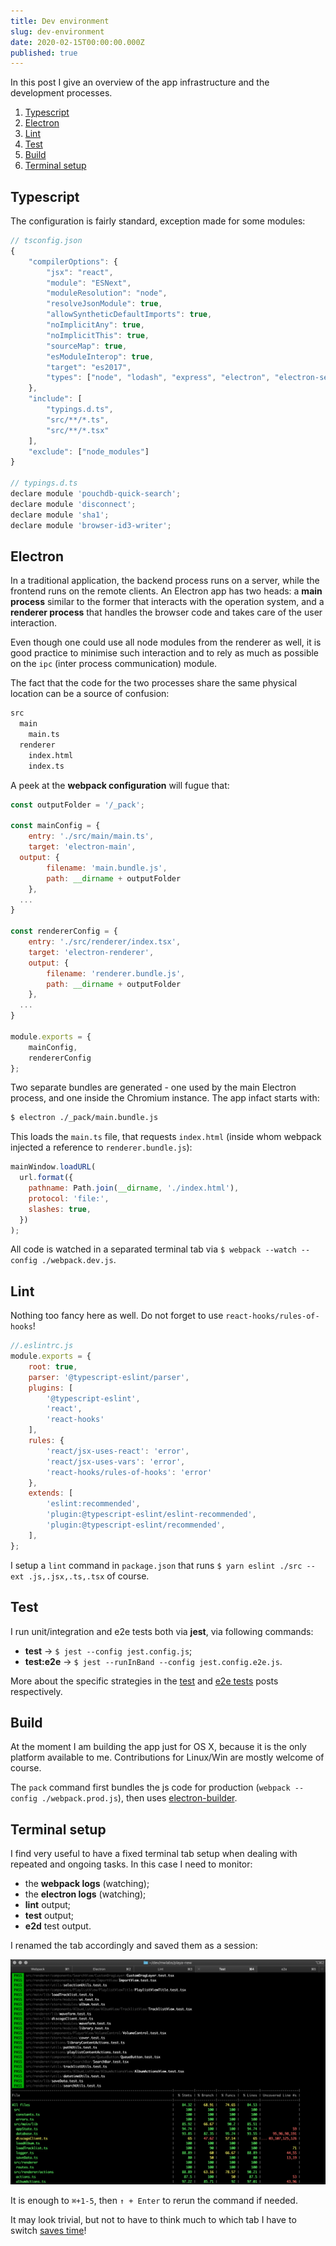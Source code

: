 ```yaml
---
title: Dev environment
slug: dev-environment
date: 2020-02-15T00:00:00.000Z
published: true
---
```


In this post I give an overview of the app infrastructure and the development processes.

1. [Typescript](#typescript)
2. [Electron](#electron)
3. [Lint](#lint)
4. [Test](#test)
5. [Build](#build)
6. [Terminal setup](#terminal-setup)

## Typescript

The configuration is fairly standard, exception made for some modules:

```javascript
// tsconfig.json
{
	"compilerOptions": {
		"jsx": "react",
		"module": "ESNext",
		"moduleResolution": "node",
		"resolveJsonModule": true,
		"allowSyntheticDefaultImports": true,
		"noImplicitAny": true,
		"noImplicitThis": true,
		"sourceMap": true,
		"esModuleInterop": true,
		"target": "es2017",
		"types": ["node", "lodash", "express", "electron", "electron-settings", "pouchdb", "jest"]
	},
	"include": [
		"typings.d.ts",
		"src/**/*.ts",
		"src/**/*.tsx"
	],
	"exclude": ["node_modules"]
}

// typings.d.ts
declare module 'pouchdb-quick-search';
declare module 'disconnect';
declare module 'sha1';
declare module 'browser-id3-writer';
```

## Electron

In a traditional application, the backend process runs on a server, while the frontend runs on the remote clients. An Electron app has two heads: a **main process** similar to the former that interacts with the operation system, and a **renderer process** that handles the browser code and takes care of the user interaction.

Even though one could use all node modules from the renderer as well, it is good practice to minimise such interaction and to rely as much as possible on the `ipc` (inter process communication) module.

The fact that the code for the two processes share the same physical location can be a source of confusion:

```bash
src
  main
    main.ts
  renderer
    index.html
    index.ts
```

A peek at the **webpack configuration** will fugue that:

```javascript
const outputFolder = '/_pack';

const mainConfig = {
	entry: './src/main/main.ts',
	target: 'electron-main',
  output: {
		filename: 'main.bundle.js',
		path: __dirname + outputFolder
	},
  ...
}

const rendererConfig = {
	entry: './src/renderer/index.tsx',
	target: 'electron-renderer',
	output: {
		filename: 'renderer.bundle.js',
		path: __dirname + outputFolder
	},
  ...
}

module.exports = {
	mainConfig,
	rendererConfig
};
```

Two separate bundles are generated - one used by the main Electron process, and one inside the Chromium instance. The app infact starts with:

```bash
$ electron ./_pack/main.bundle.js
```

This loads the `main.ts` file, that requests `index.html` (inside whom webpack injected a reference to `renderer.bundle.js`):

```javascript
mainWindow.loadURL(
  url.format({
    pathname: Path.join(__dirname, './index.html'),
    protocol: 'file:',
    slashes: true,
  })
);
```

All code is watched in a separated terminal tab via `$ webpack --watch --config ./webpack.dev.js`.

## Lint

Nothing too fancy here as well. Do not forget to use `react-hooks/rules-of-hooks`!

```javascript
//.eslintrc.js
module.exports = {
	root: true,
	parser: '@typescript-eslint/parser',
	plugins: [
		'@typescript-eslint',
		'react',
		'react-hooks'
	],
	rules: {
		'react/jsx-uses-react': 'error',
		'react/jsx-uses-vars': 'error',
		'react-hooks/rules-of-hooks': 'error'
	},
	extends: [
		'eslint:recommended',
		'plugin:@typescript-eslint/eslint-recommended',
		'plugin:@typescript-eslint/recommended',
	],
};
```

I setup a `lint` command in `package.json` that runs `$ yarn eslint ./src --ext .js,.jsx,.ts,.tsx` of course.

## Test

I run unit/integration and e2e tests both via **jest**, via following commands:

- **test** -> `$ jest --config jest.config.js`;
- **test:e2e** -> `$ jest --runInBand --config jest.config.e2e.js`.

More about the specific strategies in the [test][test] and [e2e tests][e2e] posts respectively.

## Build

At the moment I am building the app just for OS X, because it is the only platform available to me. Contributions for Linux/Win are mostly welcome of course.

The `pack` command first bundles the js code for production (`webpack --config ./webpack.prod.js`), then uses [electron-builder][electron-builder].

## Terminal setup

I find very useful to have a fixed terminal tab setup when dealing with repeated and ongoing tasks. In this case I need to monitor:

- the **webpack logs** (watching);
- the **electron logs** (watching);
- **lint** output;
- **test** output;
- **e2d** test output.

I renamed the tab accordingly and saved them as a session:

![terminal][terminal]

It is enough to `⌘+1-5`, then `↑ + Enter` to rerun the command if needed.

It may look trivial, but not to have to think much to which tab I have to switch [saves time][xkcd]!

[terminal]: /images/screenshots/terminal_setup.png
[xkcd]: https://xkcd.com/1205/
[test]: /devblog/2020-02-8/testing
[e2e]: /devblog/2020-02-29/end-to-end-testing
[electron-builder]: https://github.com/electron-userland/electron-builder
